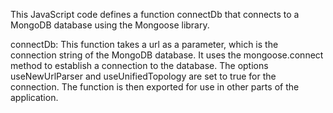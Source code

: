 This JavaScript code defines a function connectDb that connects to a MongoDB database using the Mongoose library.

connectDb: This function takes a url as a parameter, which is the connection string of the MongoDB database. It uses the mongoose.connect method to establish a connection to the database. The options useNewUrlParser and useUnifiedTopology are set to true for the connection.
The function is then exported for use in other parts of the application.
